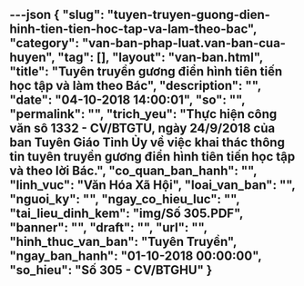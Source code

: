 ---json
{
    "slug": "tuyen-truyen-guong-dien-hinh-tien-tien-hoc-tap-va-lam-theo-bac",
    "category": "van-ban-phap-luat.van-ban-cua-huyen",
    "tag": [],
    "layout": "van-ban.html",
    "title": "Tuyên truyền gương điển hình tiên tiến học tập và làm theo Bác",
    "description": "",
    "date": "04-10-2018 14:00:01",
    "so": "",
    "permalink": "",
    "trich_yeu": "Thực hiện công văn sô 1332 - CV/BTGTU, ngày 24/9/2018 của ban Tuyên Giáo Tỉnh Ủy về việc khai thác thông tin tuyên truyền gương điển hình tiên tiến học tập và theo lời Bác.",
    "co_quan_ban_hanh": "",
    "linh_vuc": "Văn Hóa Xã Hội",
    "loai_van_ban": "",
    "nguoi_ky": "",
    "ngay_co_hieu_luc": "",
    "tai_lieu_dinh_kem": "img/Số 305.PDF",
    "banner": "",
    "draft": "",
    "url": "",
    "hinh_thuc_van_ban": "Tuyên Truyền",
    "ngay_ban_hanh": "01-10-2018 00:00:00",
    "so_hieu": "Số 305 - CV/BTGHU"
}
---
